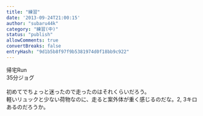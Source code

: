 ```yaml
---
title: "練習"
date: '2013-09-24T21:00:15'
author: "subaru44k"
category: "練習(中)"
status: "publish"
allowComments: true
convertBreaks: false
entryHash: "9d1b5b8f97f9b5381974d0f18bb9c922"
---
```

帰宅Run<br>
35分ジョグ<br>
<br>
初めてでちょっと迷ったので走ったのはそれくらいだろう。<br>
軽いリュックと少ない荷物なのに、走ると案外体が重く感じるのだな。2, 3キロあるのだろうか。
